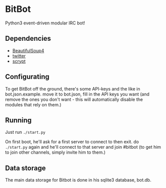 # BitBot
Python3 event-driven modular IRC bot!

## Dependencies
* [BeautifulSoup4](https://pypi.python.org/pypi/beautifulsoup4)
* [twitter](https://pypi.python.org/pypi/twitter)
* [scrypt](https://pypi.python.org/pypi/scrypt)

## Configurating
To get BitBot off the ground, there's some API-keys and the like in bot.json.example. move it to bot.json, fill in the API keys you want (and remove the ones you don't want - this will automatically disable the modules that rely on them.)

## Running
Just run `./start.py`

On first boot, he'll ask for a first server to connect to then exit. do `./start.py` again and he'll connect to that server and join #bitbot (to get him to join other channels, simply invite him to them.)

## Data storage
The main data storage for Bitbot is done in his sqlite3 database, bot.db.

